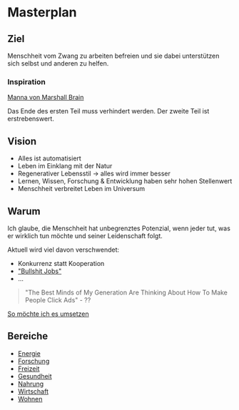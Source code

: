 # Masterplan

## Ziel

Menschheit vom Zwang zu arbeiten befreien und sie dabei unterstützen sich selbst und anderen zu helfen.

### Inspiration

[Manna von Marshall Brain](https://marshallbrain.com/manna1)

Das Ende des ersten Teil muss verhindert werden.
Der zweite Teil ist erstrebenswert.

## Vision

- Alles ist automatisiert
- Leben im Einklang mit der Natur
- Regenerativer Lebensstil -> alles wird immer besser
- Lernen, Wissen, Forschung & Entwicklung haben sehr hohen Stellenwert
- Menschheit verbreitet Leben im Universum

## Warum

Ich glaube, die Menschheit hat unbegrenztes Potenzial, wenn jeder tut, was er wirklich tun möchte und seiner Leidenschaft folgt.

Aktuell wird viel davon verschwendet:

- Konkurrenz statt Kooperation
- ["Bullshit Jobs"](https://www.goodreads.com/book/show/34466958-bullshit-jobs)
- ...

> "The Best Minds of My Generation Are Thinking About How To Make People Click Ads" - ??

[So möchte ich es umsetzen](/future/masterplan/start)

## Bereiche

- [Energie](/future/masterplan/energie)
- [Forschung](/future/masterplan/forschung)
- [Freizeit](/future/masterplan/freizeit)
- [Gesundheit](/future/masterplan/gesundheit)
- [Nahrung](/future/masterplan/nahrung)
- [Wirtschaft](/future/masterplan/wirtschaft)
- [Wohnen](/future/masterplan/wohnen)
